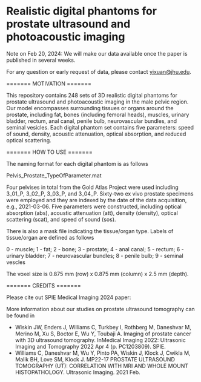 # Realistic digital phantoms for prostate ultrasound and photoacoustic imaging

Note on Feb 20, 2024: We will make our data available once the paper is published in several weeks.

For any question or early request of data, please contact yixuan@jhu.edu.


======= MOTIVATION =======

This repository contains 248 sets of 3D realistic digital phantoms for prostate ultrasound and photoacoustic imaging in the male pelvic region. Our model encompasses surrounding tissues or organs around the prostate, including fat, bones (including femoral heads), muscles, urinary bladder, rectum, anal canal, penile bulb, neurovascular bundles, and seminal vesicles. Each digital phantom set contains five parameters: speed of sound, density, acoustic attenuation, optical absorption, and reduced optical scattering. 


======= HOW TO USE =======

The naming format for each digital phantom is as follows

Pelvis_Prostate_TypeOfParameter.mat

Four pelvises in total from the Gold Atlas Project were used including 3_01_P, 3_02_P, 3_03_P, and 3_04_P. 
Sixty-two ex vivo prostate specimens were employed and they are indexed by the date of the data acquisition, e.g., 2021-03-06.
Five parameters were constructed, including optical absorption (abs), acoustic attenuation (att), density (density), optical scattering (scat), and speed of sound (sos).

There is also a mask file indicating the tissue/organ type. Labels of tissue/organ are defined as follows

0 - muscle; 1 - fat; 2 - bone; 3 - prostate; 4 - anal canal; 5 - rectum; 6 - urinary bladder; 7 - neurovascular bundles; 8 - penile bulb; 9 - seminal vescles

The voxel size is 0.875 mm (row) x 0.875 mm (column) x 2.5 mm (depth).


======= CREDITS =======

Please cite out SPIE Medical Imaging 2024 paper:

More information about our studies on prostate ultrasound tomography can be found in
* Wiskin JW, Enders J, Williams C, Turkbey I, Rothberg M, Daneshvar M, Merino M, Xu S, Boctor E, Wu Y, Toubaji A. Imaging of prostate cancer with 3D ultrasound tomography. InMedical Imaging 2022: Ultrasonic Imaging and Tomography 2022 Apr 4 (p. PC1203809). SPIE.
* Williams C, Daneshvar M, Wu Y, Pinto PA, Wiskin J, Klock J, Cwikla M, Malik BH, Love SM, Klock J. MP22-17 PROSTATE ULTRASOUND TOMOGRAPHY (UT): CORRELATION WITH MRI AND WHOLE MOUNT HISTOPATHOLOGY. Ultrasonic Imaging. 2021 Feb.


